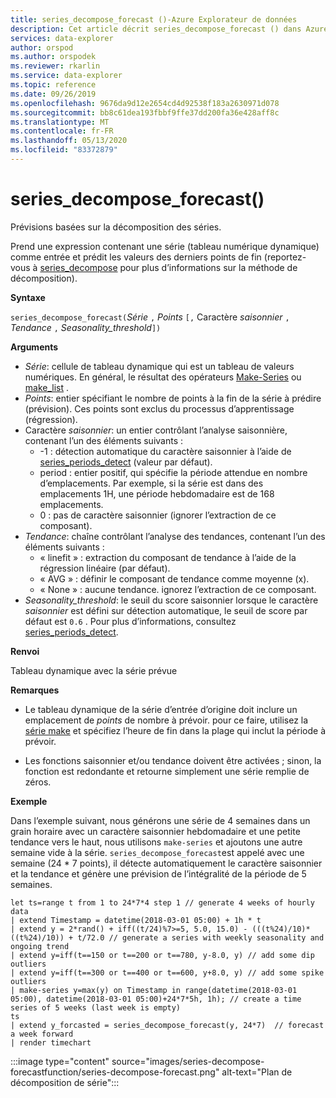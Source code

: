 ```yaml
---
title: series_decompose_forecast ()-Azure Explorateur de données
description: Cet article décrit series_decompose_forecast () dans Azure Explorateur de données.
services: data-explorer
author: orspod
ms.author: orspodek
ms.reviewer: rkarlin
ms.service: data-explorer
ms.topic: reference
ms.date: 09/26/2019
ms.openlocfilehash: 9676da9d12e2654cd4d92538f183a2630971d078
ms.sourcegitcommit: bb8c61dea193fbbf9ffe37dd200fa36e428aff8c
ms.translationtype: MT
ms.contentlocale: fr-FR
ms.lasthandoff: 05/13/2020
ms.locfileid: "83372879"
---
```

# <a name="series_decompose_forecast"></a>series_decompose_forecast()

Prévisions basées sur la décomposition des séries.

Prend une expression contenant une série (tableau numérique dynamique) comme entrée et prédit les valeurs des derniers points de fin (reportez-vous à [series_decompose](series-decomposefunction.md) pour plus d’informations sur la méthode de décomposition).
 
**Syntaxe**

`series_decompose_forecast(`*Série* `,` *Points* `[,` Caractère *saisonnier* `,` *Tendance* `,` *Seasonality_threshold*`])`

**Arguments**

* *Série*: cellule de tableau dynamique qui est un tableau de valeurs numériques. En général, le résultat des opérateurs [Make-Series](make-seriesoperator.md) ou [make_list](makelist-aggfunction.md) .
* *Points*: entier spécifiant le nombre de points à la fin de la série à prédire (prévision). Ces points sont exclus du processus d’apprentissage (régression).
* Caractère *saisonnier*: un entier contrôlant l’analyse saisonnière, contenant l’un des éléments suivants :
    * -1 : détection automatique du caractère saisonnier à l’aide de [series_periods_detect](series-periods-detectfunction.md) (valeur par défaut). 
    * period : entier positif, qui spécifie la période attendue en nombre d’emplacements. Par exemple, si la série est dans des emplacements 1H, une période hebdomadaire est de 168 emplacements.
    * 0 : pas de caractère saisonnier (ignorer l’extraction de ce composant).   
* *Tendance*: chaîne contrôlant l’analyse des tendances, contenant l’un des éléments suivants :
    * « linefit » : extraction du composant de tendance à l’aide de la régression linéaire (par défaut).    
    * « AVG » : définir le composant de tendance comme moyenne (x).
    * « None » : aucune tendance. ignorez l’extraction de ce composant.   
* *Seasonality_threshold*: le seuil du score saisonnier lorsque le caractère *saisonnier* est défini sur détection automatique, le seuil de score par défaut est `0.6` . Pour plus d’informations, consultez [series_periods_detect](series-periods-detectfunction.md).

**Renvoi**

 Tableau dynamique avec la série prévue
  

**Remarques**

* Le tableau dynamique de la série d’entrée d’origine doit inclure un emplacement de *points* de nombre à prévoir. pour ce faire, utilisez la [série make](make-seriesoperator.md) et spécifiez l’heure de fin dans la plage qui inclut la période à prévoir.
    
* Les fonctions saisonnier et/ou tendance doivent être activées ; sinon, la fonction est redondante et retourne simplement une série remplie de zéros.

**Exemple**

Dans l’exemple suivant, nous générons une série de 4 semaines dans un grain horaire avec un caractère saisonnier hebdomadaire et une petite tendance vers le haut, nous utilisons `make-series` et ajoutons une autre semaine vide à la série. `series_decompose_forecast`est appelé avec une semaine (24 * 7 points), il détecte automatiquement le caractère saisonnier et la tendance et génère une prévision de l’intégralité de la période de 5 semaines. 

<!-- csl: https://help.kusto.windows.net:443/Samples -->
```kusto
let ts=range t from 1 to 24*7*4 step 1 // generate 4 weeks of hourly data
| extend Timestamp = datetime(2018-03-01 05:00) + 1h * t 
| extend y = 2*rand() + iff((t/24)%7>=5, 5.0, 15.0) - (((t%24)/10)*((t%24)/10)) + t/72.0 // generate a series with weekly seasonality and ongoing trend
| extend y=iff(t==150 or t==200 or t==780, y-8.0, y) // add some dip outliers
| extend y=iff(t==300 or t==400 or t==600, y+8.0, y) // add some spike outliers
| make-series y=max(y) on Timestamp in range(datetime(2018-03-01 05:00), datetime(2018-03-01 05:00)+24*7*5h, 1h); // create a time series of 5 weeks (last week is empty)
ts 
| extend y_forcasted = series_decompose_forecast(y, 24*7)  // forecast a week forward
| render timechart 
```

:::image type="content" source="images/series-decompose-forecastfunction/series-decompose-forecast.png" alt-text="Plan de décomposition de série":::
